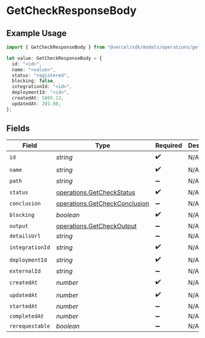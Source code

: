 # GetCheckResponseBody

## Example Usage

```typescript
import { GetCheckResponseBody } from "@vercel/sdk/models/operations/getcheck.js";

let value: GetCheckResponseBody = {
  id: "<id>",
  name: "<value>",
  status: "registered",
  blocking: false,
  integrationId: "<id>",
  deploymentId: "<id>",
  createdAt: 5865.13,
  updatedAt: 201.08,
};
```

## Fields

| Field                                                                          | Type                                                                           | Required                                                                       | Description                                                                    |
| ------------------------------------------------------------------------------ | ------------------------------------------------------------------------------ | ------------------------------------------------------------------------------ | ------------------------------------------------------------------------------ |
| `id`                                                                           | *string*                                                                       | :heavy_check_mark:                                                             | N/A                                                                            |
| `name`                                                                         | *string*                                                                       | :heavy_check_mark:                                                             | N/A                                                                            |
| `path`                                                                         | *string*                                                                       | :heavy_minus_sign:                                                             | N/A                                                                            |
| `status`                                                                       | [operations.GetCheckStatus](../../models/operations/getcheckstatus.md)         | :heavy_check_mark:                                                             | N/A                                                                            |
| `conclusion`                                                                   | [operations.GetCheckConclusion](../../models/operations/getcheckconclusion.md) | :heavy_minus_sign:                                                             | N/A                                                                            |
| `blocking`                                                                     | *boolean*                                                                      | :heavy_check_mark:                                                             | N/A                                                                            |
| `output`                                                                       | [operations.GetCheckOutput](../../models/operations/getcheckoutput.md)         | :heavy_minus_sign:                                                             | N/A                                                                            |
| `detailsUrl`                                                                   | *string*                                                                       | :heavy_minus_sign:                                                             | N/A                                                                            |
| `integrationId`                                                                | *string*                                                                       | :heavy_check_mark:                                                             | N/A                                                                            |
| `deploymentId`                                                                 | *string*                                                                       | :heavy_check_mark:                                                             | N/A                                                                            |
| `externalId`                                                                   | *string*                                                                       | :heavy_minus_sign:                                                             | N/A                                                                            |
| `createdAt`                                                                    | *number*                                                                       | :heavy_check_mark:                                                             | N/A                                                                            |
| `updatedAt`                                                                    | *number*                                                                       | :heavy_check_mark:                                                             | N/A                                                                            |
| `startedAt`                                                                    | *number*                                                                       | :heavy_minus_sign:                                                             | N/A                                                                            |
| `completedAt`                                                                  | *number*                                                                       | :heavy_minus_sign:                                                             | N/A                                                                            |
| `rerequestable`                                                                | *boolean*                                                                      | :heavy_minus_sign:                                                             | N/A                                                                            |